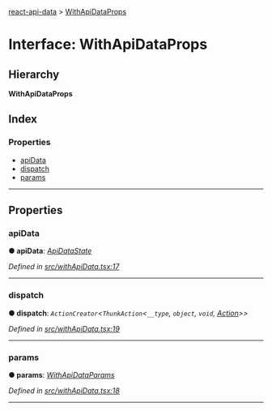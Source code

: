 [react-api-data](../README.md) > [WithApiDataProps](../interfaces/withapidataprops.md)

# Interface: WithApiDataProps

## Hierarchy

**WithApiDataProps**

## Index

### Properties

* [apiData](withapidataprops.md#apidata)
* [dispatch](withapidataprops.md#dispatch)
* [params](withapidataprops.md#params)

---

## Properties

<a id="apidata"></a>

###  apiData

**● apiData**: *[ApiDataState](apidatastate.md)*

*Defined in [src/withApiData.tsx:17](https://github.com/oberonamsterdam/react-api-data/blob/e1dcf9e/src/withApiData.tsx#L17)*

___
<a id="dispatch"></a>

###  dispatch

**● dispatch**: *`ActionCreator`<`ThunkAction`<`__type`, `object`, `void`, [Action](../#action)>>*

*Defined in [src/withApiData.tsx:19](https://github.com/oberonamsterdam/react-api-data/blob/e1dcf9e/src/withApiData.tsx#L19)*

___
<a id="params"></a>

###  params

**● params**: *[WithApiDataParams](withapidataparams.md)*

*Defined in [src/withApiData.tsx:18](https://github.com/oberonamsterdam/react-api-data/blob/e1dcf9e/src/withApiData.tsx#L18)*

___

